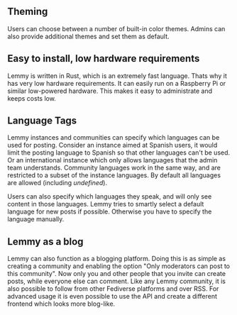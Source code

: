## Theming

Users can choose between a number of built-in color themes. Admins can also provide additional themes and set them as default.

## Easy to install, low hardware requirements

Lemmy is written in Rust, which is an extremely fast language. Thats why it has very low hardware requirements. It can easily run on a Raspberry Pi or similar low-powered hardware. This makes it easy to administrate and keeps costs low.

## Language Tags

Lemmy instances and communities can specify which languages can be used for posting. Consider an instance aimed at Spanish users, it would limit the posting language to Spanish so that other languages can't be used. Or an international instance which only allows languages that the admin team understands. Community languages work in the same way, and are restricted to a subset of the instance languages. By default all languages are allowed (including *undefined*).

Users can also specify which languages they speak, and will only see content in those languages. Lemmy tries to smartly select a default language for new posts if possible. Otherwise you have to specify the language manually.

## Lemmy as a blog

Lemmy can also function as a blogging platform. Doing this is as simple as creating a community and enabling the option "Only moderators can post to this community". Now only you and other people that you invite can create posts, while everyone else can comment. Like any Lemmy community, it is also possible to follow from other Fediverse platforms and over RSS. For advanced usage it is even possible to use the API and create a different frontend which looks more blog-like.